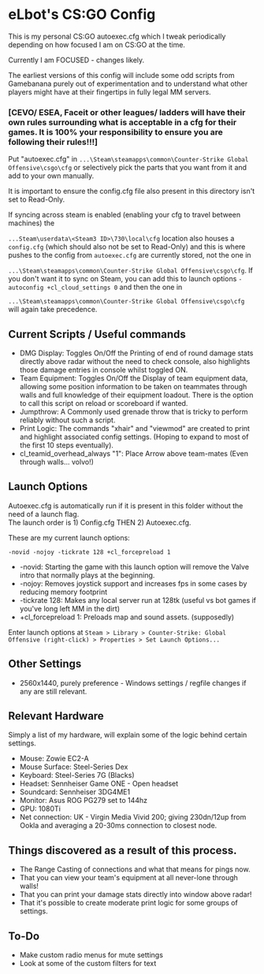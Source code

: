 # eLbot's CS:GO Config

This is my personal CS:GO autoexec.cfg which I tweak periodically depending on how focused I am on CS:GO at the time.

Currently I am FOCUSED - changes likely.

The earliest versions of this config will include some odd scripts from Gamebanana purely out of experimentation and to understand what other players might have at their fingertips in fully legal MM servers.

### [CEVO/ ESEA, Faceit or other leagues/ ladders will have their own rules surrounding what is acceptable in a cfg for their games.  It is 100% your responsibility to ensure you are following their rules!!!]

Put "autoexec.cfg" in `...\Steam\steamapps\common\Counter-Strike Global Offensive\csgo\cfg` or selectively pick the parts that you want from it and add to your own manually.

It is important to ensure the config.cfg file also present in this directory isn't set to Read-Only.  

If syncing across steam is enabled (enabling your cfg to travel between machines) the

`...Steam\userdata\<Steam3 ID>\730\local\cfg` location also houses a `config.cfg` (which should also not be set to Read-Only) and this is where pushes to the config from `autoexec.cfg` are currently stored, not the one in 

`...\Steam\steamapps\common\Counter-Strike Global Offensive\csgo\cfg`. If you don't want it to sync on Steam, you can add this to launch options `-autoconfig +cl_cloud_settings 0` and then the one in 

`...\Steam\steamapps\common\Counter-Strike Global Offensive\csgo\cfg` will again take precedence. 

## Current Scripts / Useful commands

+ DMG Display: Toggles On/Off the Printing of end of round damage stats directly above radar without the need to check console, also highlights those damage entries in console whilst toggled ON.
+ Team Equipment: Toggles On/Off the Display of team equipment data, allowing some position information to be taken on teammates through walls and full knowledge of their equipment loadout.  There is the option to call this script on reload or scoreboard if wanted.
+ Jumpthrow: A Commonly used grenade throw that is tricky to perform reliably without such a script.
+ Print Logic: The commands "xhair" and "viewmod" are created to print and highlight associated config settings. (Hoping to expand to most of the first 10 steps eventually).
+ cl_teamid_overhead_always "1":  Place Arrow above team-mates (Even through walls... volvo!)

## Launch Options

Autoexec.cfg is automatically run if it is present in this folder without the need of a launch flag.  
The launch order is 1) Config.cfg THEN 2) Autoexec.cfg. 

These are my current launch options:

	-novid -nojoy -tickrate 128 +cl_forcepreload 1
	
+ -novid: Starting the game with this launch option will remove the Valve intro that normally plays at the beginning.
+ -nojoy: Removes joystick support and increases fps in some cases by reducing memory footprint
+ -tickrate 128: Makes any local server run at 128tk (useful vs bot games if you've long left MM in the dirt)
+ +cl_forcepreload 1: Preloads map and sound assets. (supposedly)

Enter launch options at `Steam > Library > Counter-Strike: Global Offensive (right-click) > Properties > Set Launch Options...`

## Other Settings
+ 2560x1440, purely preference
<To Do> - Windows settings / regfile changes if any are still relevant.

## Relevant Hardware
Simply a list of my hardware, will explain some of the logic behind certain settings.

+ Mouse: Zowie EC2-A
+ Mouse Surface: Steel-Series Dex
+ Keyboard: Steel-Series 7G (Blacks)
+ Headset: Sennheiser Game ONE - Open headset
+ Soundcard: Sennheiser 3DG4ME1
+ Monitor: Asus ROG PG279 set to 144hz
+ GPU: 1080Ti
+ Net connection: UK - Virgin Media Vivid 200; giving 230dn/12up from Ookla and averaging a 20-30ms connection to closest node.

## Things discovered as a result of this process.

+ The Range Casting of connections and what that means for pings now.
+ That you can view your team's equipment at all never-lone through walls!
+ That you can print your damage stats directly into window above radar!
+ That it's possible to create moderate print logic for some groups of settings.

## To-Do

+ Make custom radio menus for mute settings
+ Look at some of the custom filters for text
